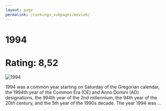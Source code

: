 ```yaml
---
layout: page
permalink: /rankings_subpages/movie6/
---
```

    
# 1994
# Rating: 8,52
![1994](https://fwcdn.pl/fpo/09/98/998/8021615_1.7.webp)


1994 was a common year starting on Saturday of the Gregorian calendar, the 1994th year of the Common Era (CE) and Anno Domini (AD) designations, the 994th year of the 2nd millennium, the 94th year of the 20th century, and the 5th year of the 1990s decade. The year 1994 was ...